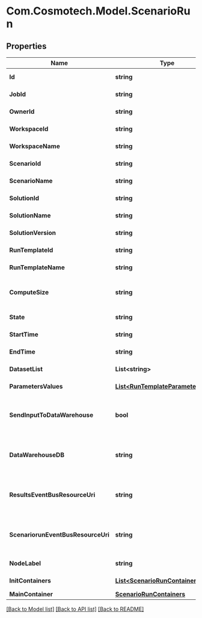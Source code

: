 # Com.Cosmotech.Model.ScenarioRun

## Properties

Name | Type | Description | Notes
------------ | ------------- | ------------- | -------------
**Id** | **string** | the ScenarioRun | [optional] [readonly] 
**JobId** | **string** | the Platform compute cluster Job Id | [optional] [readonly] 
**OwnerId** | **string** | the user id which own this scenariorun | [optional] [readonly] 
**WorkspaceId** | **string** | the Workspace Id | [optional] [readonly] 
**WorkspaceName** | **string** | the Workspace name | [optional] [readonly] 
**ScenarioId** | **string** | the Scenario Id | [optional] [readonly] 
**ScenarioName** | **string** | the Scenario name | [optional] [readonly] 
**SolutionId** | **string** | the Solution Id | [optional] [readonly] 
**SolutionName** | **string** | the Solution name | [optional] [readonly] 
**SolutionVersion** | **string** | the Solution version | [optional] [readonly] 
**RunTemplateId** | **string** | the Solution Run Template id | [optional] [readonly] 
**RunTemplateName** | **string** | the Run Template name | [optional] [readonly] 
**ComputeSize** | **string** | the compute size needed for this Analysis. Standard sizes are basic and highcpu. Default is basic | [optional] [readonly] 
**State** | **string** | the ScenarioRun state | [optional] [readonly] 
**StartTime** | **string** | the ScenarioRun start Date Time | [optional] [readonly] 
**EndTime** | **string** | the ScenarioRun end Date Time | [optional] [readonly] 
**DatasetList** | **List&lt;string&gt;** | the list of Dataset Id associated to this Analysis | [optional] [readonly] 
**ParametersValues** | [**List&lt;RunTemplateParameterValue&gt;**](RunTemplateParameterValue.md) | the list of Run Template parameters values | [optional] [readonly] 
**SendInputToDataWarehouse** | **bool** | whether or not the Dataset values and the input parameters values are send to the DataWarehouse prior to ScenarioRun Run | [optional] [readonly] 
**DataWarehouseDB** | **string** | the DataWarehouse database name to send data if sendInputToDataWarehouse is set | [optional] 
**ResultsEventBusResourceUri** | **string** | the event bus which receive Workspace ScenarioRun results messages. Message won&#39;t be send if this is not set | [optional] 
**ScenariorunEventBusResourceUri** | **string** | the event bus which receive Workspace ScenarioRun events messages. Message won&#39;t be send if this is not set | [optional] 
**NodeLabel** | **string** | the node label request | [optional] [readonly] 
**InitContainers** | [**List&lt;ScenarioRunContainers&gt;**](ScenarioRunContainers.md) | the list of init containers | [optional] [readonly] 
**MainContainer** | [**ScenarioRunContainers**](ScenarioRunContainers.md) |  | [optional] 

[[Back to Model list]](../README.md#documentation-for-models) [[Back to API list]](../README.md#documentation-for-api-endpoints) [[Back to README]](../README.md)

